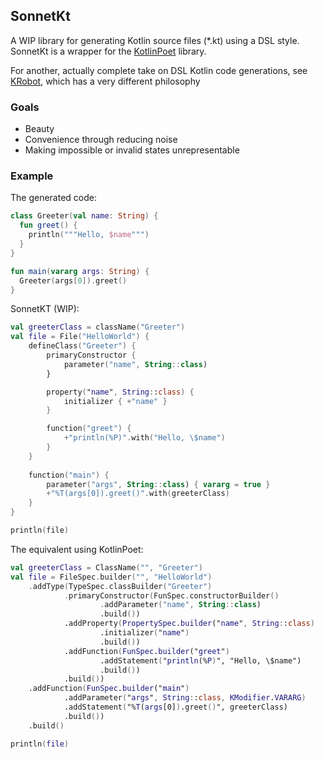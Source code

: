 ## SonnetKt

A WIP library for generating Kotlin source files (*.kt) using a DSL style. SonnetKt is a wrapper for the [KotlinPoet][1] library.

For another, actually complete take on DSL Kotlin code generations, see [KRobot][2], which has a very different philosophy

### Goals

* Beauty
* Convenience through reducing noise
* Making impossible or invalid states unrepresentable

### Example

The generated code:
```kotlin
class Greeter(val name: String) {
  fun greet() {
    println("""Hello, $name""")
  }
}

fun main(vararg args: String) {
  Greeter(args[0]).greet()
}
```
SonnetKT (WIP):
```kotlin
val greeterClass = className("Greeter")
val file = File("HelloWorld") {
    defineClass("Greeter") {
        primaryConstructor {
            parameter("name", String::class)
        }

        property("name", String::class) { 
            initializer { +"name" } 
        }

        function("greet") {
            +"println(%P)".with("Hello, \$name")
        }
    }
    
    function("main") {
        parameter("args", String::class) { vararg = true }
        +"%T(args[0]).greet()".with(greeterClass)
    }
}

println(file)
```

The equivalent using KotlinPoet:

```kotlin
val greeterClass = ClassName("", "Greeter")
val file = FileSpec.builder("", "HelloWorld")
    .addType(TypeSpec.classBuilder("Greeter")
            .primaryConstructor(FunSpec.constructorBuilder()
                    .addParameter("name", String::class)
                    .build())
            .addProperty(PropertySpec.builder("name", String::class)
                    .initializer("name")
                    .build())
            .addFunction(FunSpec.builder("greet")
                    .addStatement("println(%P)", "Hello, \$name")
                    .build())
            .build())
    .addFunction(FunSpec.builder("main")
            .addParameter("args", String::class, KModifier.VARARG)
            .addStatement("%T(args[0]).greet()", greeterClass)
            .build())
    .build()

println(file)
```


[1]: https://github.com/square/kotlinpoet/
[2]: https://github.com/NKB03/krobot